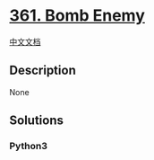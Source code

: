 # [361. Bomb Enemy](https://leetcode.com/problems/bomb-enemy)

[中文文档](/leetcode/0300-0399/0361.Bomb%20Enemy/README.md)

## Description

None

## Solutions

<!-- tabs:start -->

### **Python3**

```python

```

<!-- tabs:end -->

